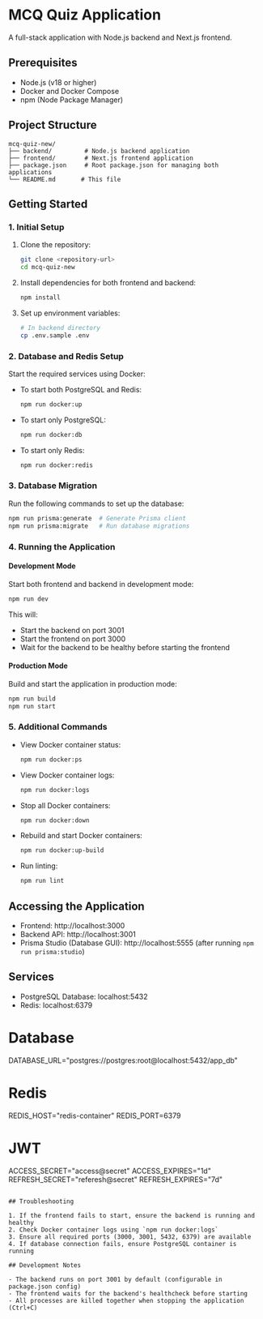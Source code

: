 # MCQ Quiz Application

A full-stack application with Node.js backend and Next.js frontend.

## Prerequisites

- Node.js (v18 or higher)
- Docker and Docker Compose
- npm (Node Package Manager)

## Project Structure

```
mcq-quiz-new/
├── backend/         # Node.js backend application
├── frontend/        # Next.js frontend application
├── package.json     # Root package.json for managing both applications
└── README.md       # This file
```

## Getting Started

### 1. Initial Setup

1. Clone the repository:

   ```bash
   git clone <repository-url>
   cd mcq-quiz-new
   ```

2. Install dependencies for both frontend and backend:

   ```bash
   npm install
   ```

3. Set up environment variables:
   ```bash
   # In backend directory
   cp .env.sample .env
   ```

### 2. Database and Redis Setup

Start the required services using Docker:

- To start both PostgreSQL and Redis:

  ```bash
  npm run docker:up
  ```

- To start only PostgreSQL:

  ```bash
  npm run docker:db
  ```

- To start only Redis:
  ```bash
  npm run docker:redis
  ```

### 3. Database Migration

Run the following commands to set up the database:

```bash
npm run prisma:generate  # Generate Prisma client
npm run prisma:migrate   # Run database migrations
```

### 4. Running the Application

#### Development Mode

Start both frontend and backend in development mode:

```bash
npm run dev
```

This will:

- Start the backend on port 3001
- Start the frontend on port 3000
- Wait for the backend to be healthy before starting the frontend

#### Production Mode

Build and start the application in production mode:

```bash
npm run build
npm run start
```

### 5. Additional Commands

- View Docker container status:

  ```bash
  npm run docker:ps
  ```

- View Docker container logs:

  ```bash
  npm run docker:logs
  ```

- Stop all Docker containers:

  ```bash
  npm run docker:down
  ```

- Rebuild and start Docker containers:

  ```bash
  npm run docker:up-build
  ```

- Run linting:
  ```bash
  npm run lint
  ```

## Accessing the Application

- Frontend: http://localhost:3000
- Backend API: http://localhost:3001
- Prisma Studio (Database GUI): http://localhost:5555 (after running `npm run prisma:studio`)

## Services

- PostgreSQL Database: localhost:5432
- Redis: localhost:6379

# Database
DATABASE_URL="postgres://postgres:root@localhost:5432/app_db"

# Redis
REDIS_HOST="redis-container"
REDIS_PORT=6379

# JWT
ACCESS_SECRET="access@secret"
ACCESS_EXPIRES="1d"
REFRESH_SECRET="referesh@secret"
REFRESH_EXPIRES="7d"
```

## Troubleshooting

1. If the frontend fails to start, ensure the backend is running and healthy
2. Check Docker container logs using `npm run docker:logs`
3. Ensure all required ports (3000, 3001, 5432, 6379) are available
4. If database connection fails, ensure PostgreSQL container is running

## Development Notes

- The backend runs on port 3001 by default (configurable in package.json config)
- The frontend waits for the backend's healthcheck before starting
- All processes are killed together when stopping the application (Ctrl+C)
